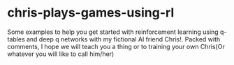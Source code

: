 # chris-plays-games-using-rl
Some examples to help you get started with reinforcement learning using q-tables and deep q networks with my fictional AI friend Chris!. Packed with comments, I hope we will teach you a thing or to training your own Chris(Or whatever you will like to call him/her)
